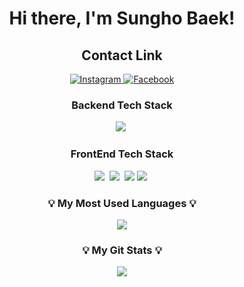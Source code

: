 <div align="center">
  <h1>Hi there, I'm Sungho Baek!</h1>
  
  <p>
    <h2>Contact Link</h2>
    <a href="https://www.instagram.com/sunghob/">
      <img src="https://img.shields.io/badge/-Instagram-ff69b4?style=flat-square&logo=Instagram&logoColor=white" alt="Instagram">
    </a>
    <a href="https://www.facebook.com/profile.php?id=100012587596689/">
      <img src="https://img.shields.io/badge/-Facebook-3b5998?style=flat-square&logo=Facebook&logoColor=white" alt="Facebook">
    </a>
  </p>
</div>
<h3 align="center">Backend Tech Stack</h3>

<div align="center">
  <img src="https://img.shields.io/badge/Django-092E20?style=flat-square&logo=Django&logoColor=white"/></a>&nbsp
</div>

<h3 align="center"> FrontEnd Tech Stack </h3>

<div align="center">
  <img src="https://img.shields.io/badge/HTML5-E34F26?style=flat-square&logo=HTML5&logoColor=white"/></a>&nbsp
  <img src="https://img.shields.io/badge/CSS3-1572B6?style=flat-square&logo=CSS3&logoColor=white"/></a>&nbsp
  <img src="https://img.shields.io/badge/JavaScript-F7DF1E?style=flat-square&logo=javascript&logoColor=black"/>
  <img src="https://img.shields.io/badge/Flutter-02569B?style=flat-square&logo=Flutter&logoColor=white"/></a>&nbsp
</div>

<h3 align="center">💡 My Most Used Languages 💡</h3>
<p align="center">
  <a href="https://github.com/ashsh0412">
    <img align="center" src="https://github-readme-stats.vercel.app/api/top-langs/?username=ashsh0412&layout=compact&show_icons=true&show_owner=true&hide_title=false&theme=nord&" />
  </a>
</p>

<h3 align="center">💡 My Git Stats 💡</h3>
<div align="center">
  <img src="https://github-readme-stats.vercel.app/api?username=ashsh0412&theme=dark&include_all_commits=true" />
</div>
